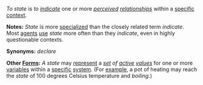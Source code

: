 *To state* is *to [indicate](https://github.com/gcassel/Modular-Organization-Terminology/blob/master/terms/indicate.md)* one or more *[perceived](https://github.com/gcassel/Modular-Organization-Terminology/blob/master/terms/perceive.md) [relationships](https://github.com/gcassel/Modular-Organization-Terminology/blob/master/terms/relationship.md)* within a [specific](https://github.com/gcassel/Modular-Organization-Terminology/blob/master/terms/specific.md) [context](https://github.com/gcassel/Modular-Organization-Terminology/blob/master/terms/context.md).
		
**Notes:**  *State* is more [specialized](https://github.com/gcassel/Modular-Organization-Terminology/blob/master/terms/specialize.md) than the closely related term *indicate*.  Most [agents](https://github.com/gcassel/Modular-Organization-Terminology/blob/master/terms/agent.md) [use](https://github.com/gcassel/Modular-Organization-Terminology/blob/master/terms/use.md) *state* more often than they *indicate*, even in highly questionable contexts.
		
**Synonyms:**  *declare*

**Other [Forms](https://github.com/gcassel/Modular-Organization-Terminology/blob/master/terms/form.md):**  *A state* may [represent](https://github.com/gcassel/Modular-Organization-Terminology/blob/master/terms/represent.md) a *[set](https://github.com/gcassel/Modular-Organization-Terminology/blob/master/terms/set.md) of [active](https://github.com/gcassel/Modular-Organization-Terminology/blob/master/terms/active.md) [values](https://github.com/gcassel/Modular-Organization-Terminology/blob/master/terms/value.md)* for one or more [variables](https://github.com/gcassel/Modular-Organization-Terminology/blob/master/terms/variable.md) within a [specific](https://github.com/gcassel/Modular-Organization-Terminology/blob/master/terms/specific.md) [system](https://github.com/gcassel/Modular-Organization-Terminology/blob/master/terms/system.md).   (For [example](https://github.com/gcassel/Modular-Organization-Terminology/blob/master/terms/example.md), a pot of heating may reach the *state* of 100 degrees Celsius temperature and *boiling*.)
